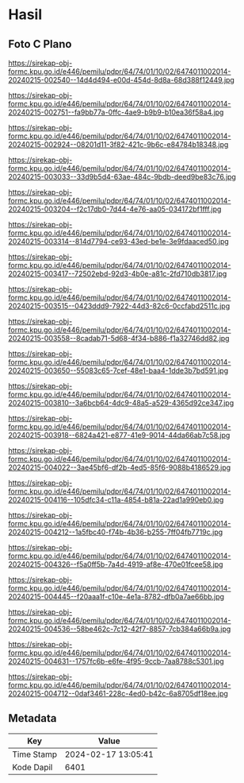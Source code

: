 # Hasil

## Foto C Plano

https://sirekap-obj-formc.kpu.go.id/e446/pemilu/pdpr/64/74/01/10/02/6474011002014-20240215-002540--14d4d494-e00d-454d-8d8a-68d388f12449.jpg

https://sirekap-obj-formc.kpu.go.id/e446/pemilu/pdpr/64/74/01/10/02/6474011002014-20240215-002751--fa9bb77a-0ffc-4ae9-b9b9-b10ea36f58a4.jpg

https://sirekap-obj-formc.kpu.go.id/e446/pemilu/pdpr/64/74/01/10/02/6474011002014-20240215-002924--08201d11-3f82-421c-9b6c-e84784b18348.jpg

https://sirekap-obj-formc.kpu.go.id/e446/pemilu/pdpr/64/74/01/10/02/6474011002014-20240215-003033--33d9b5d4-63ae-484c-9bdb-deed9be83c76.jpg

https://sirekap-obj-formc.kpu.go.id/e446/pemilu/pdpr/64/74/01/10/02/6474011002014-20240215-003204--f2c17db0-7d44-4e76-aa05-034172bf1fff.jpg

https://sirekap-obj-formc.kpu.go.id/e446/pemilu/pdpr/64/74/01/10/02/6474011002014-20240215-003314--814d7794-ce93-43ed-be1e-3e9fdaaced50.jpg

https://sirekap-obj-formc.kpu.go.id/e446/pemilu/pdpr/64/74/01/10/02/6474011002014-20240215-003417--72502ebd-92d3-4b0e-a81c-2fd710db3817.jpg

https://sirekap-obj-formc.kpu.go.id/e446/pemilu/pdpr/64/74/01/10/02/6474011002014-20240215-003515--0423ddd9-7922-44d3-82c6-0ccfabd2511c.jpg

https://sirekap-obj-formc.kpu.go.id/e446/pemilu/pdpr/64/74/01/10/02/6474011002014-20240215-003558--8cadab71-5d68-4f34-b886-f1a32746dd82.jpg

https://sirekap-obj-formc.kpu.go.id/e446/pemilu/pdpr/64/74/01/10/02/6474011002014-20240215-003650--55083c65-7cef-48e1-baa4-1dde3b7bd591.jpg

https://sirekap-obj-formc.kpu.go.id/e446/pemilu/pdpr/64/74/01/10/02/6474011002014-20240215-003810--3a6bcb64-4dc9-48a5-a529-4365d92ce347.jpg

https://sirekap-obj-formc.kpu.go.id/e446/pemilu/pdpr/64/74/01/10/02/6474011002014-20240215-003918--6824a421-e877-41e9-9014-44da66ab7c58.jpg

https://sirekap-obj-formc.kpu.go.id/e446/pemilu/pdpr/64/74/01/10/02/6474011002014-20240215-004022--3ae45bf6-df2b-4ed5-85f6-9088b4186529.jpg

https://sirekap-obj-formc.kpu.go.id/e446/pemilu/pdpr/64/74/01/10/02/6474011002014-20240215-004116--105dfc34-c11a-4854-b81a-22ad1a990eb0.jpg

https://sirekap-obj-formc.kpu.go.id/e446/pemilu/pdpr/64/74/01/10/02/6474011002014-20240215-004212--1a5fbc40-f74b-4b36-b255-7ff04fb7719c.jpg

https://sirekap-obj-formc.kpu.go.id/e446/pemilu/pdpr/64/74/01/10/02/6474011002014-20240215-004326--f5a0ff5b-7a4d-4919-af8e-470e01fcee58.jpg

https://sirekap-obj-formc.kpu.go.id/e446/pemilu/pdpr/64/74/01/10/02/6474011002014-20240215-004445--f20aaa1f-c10e-4e1a-8782-dfb0a7ae66bb.jpg

https://sirekap-obj-formc.kpu.go.id/e446/pemilu/pdpr/64/74/01/10/02/6474011002014-20240215-004536--58be462c-7c12-42f7-8857-7cb384a66b9a.jpg

https://sirekap-obj-formc.kpu.go.id/e446/pemilu/pdpr/64/74/01/10/02/6474011002014-20240215-004631--1757fc6b-e6fe-4f95-9ccb-7aa8788c5301.jpg

https://sirekap-obj-formc.kpu.go.id/e446/pemilu/pdpr/64/74/01/10/02/6474011002014-20240215-004712--0daf3461-228c-4ed0-b42c-6a8705df18ee.jpg


## Metadata

| Key        | Value               |
| ---------- | ------------------- |
| Time Stamp | 2024-02-17 13:05:41 |
| Kode Dapil | 6401                |



